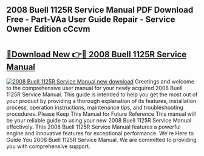 ## 2008 Buell 1125R Service Manual PDF Download Free - Part-VAa User Guide Repair - Service Owner Edition cCcvm

# <h2><a href="http://bc10517.oget.top/?id=2008+Buell+1125R+Service+Manual">🔗Download New 👉🔴 2008 Buell 1125R Service Manual</a></h2>

[![2008 Buell 1125R Service Manual new download](https://i.imgur.com/5g1atiW.png)](http://bc10517.oget.top/?id=2008+Buell+1125R+Service+Manual)
Greetings and welcome to the comprehensive user manual for your newly acquired 2008 Buell 1125R Service Manual. This guide is intended to help you get the most out of your product by providing a thorough explanation of its features, installation process, operation instructions, maintenance tips, and troubleshooting procedures. Please Keep This Manual for Future Reference This manual will be your reliable guide to using your new 2008 Buell 1125R Service Manual effectively. This 2008 Buell 1125R Service Manual features a powerful engine and innovative features for exceptional performance. We're Here to Guide You 2008 Buell 1125R Service Manual. We are committed to providing you with comprehensive support.
